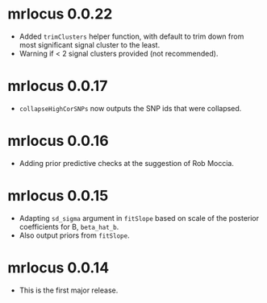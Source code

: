 # mrlocus 0.0.22

* Added `trimClusters` helper function, with default
  to trim down from most significant signal cluster to
  the least.
* Warning if < 2 signal clusters provided (not recommended).

# mrlocus 0.0.17

* `collapseHighCorSNPs` now outputs the SNP ids that were collapsed.

# mrlocus 0.0.16

* Adding prior predictive checks at the suggestion of Rob Moccia.

# mrlocus 0.0.15

* Adapting `sd_sigma` argument in `fitSlope` based on scale of the
  posterior coefficients for B, `beta_hat_b`.
* Also output priors from `fitSlope`.

# mrlocus 0.0.14

* This is the first major release.
